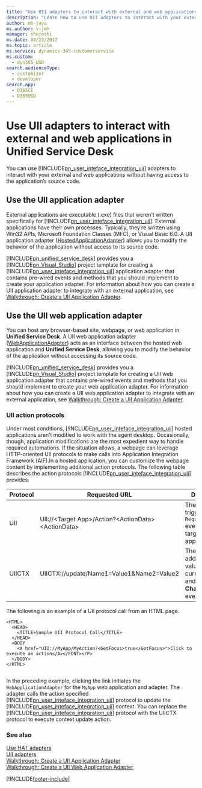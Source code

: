 ```yaml
---
title: "Use UII adapters to interact with external and web applications in Unified Service Desk | MicrosoftDocs"
description: "Learn how to use UII adapters to interact with your external and web applications without having access to the application’s source code in Unified Service Desk."
author: mh-jaya
ms.author: v-jmh
manager: shujoshi
ms.date: 08/23/2017
ms.topic: article
ms.service: dynamics-365-customerservice
ms.custom: 
  - dyn365-USD
search.audienceType: 
  - customizer
  - developer
search.app: 
  - D365CE
  - D365USD
---
```

# Use UII adapters to interact with external and web applications in Unified Service Desk
You can use [!INCLUDE[pn_user_inteface_integration_uii](../includes/pn-user-interface-integration-uii.md)] adapters to interact with your external and web applications without having access to the application’s source code.  
  
<a name="AppAdapter"></a>   
## Use the UII application adapter  
 External applications are executable (.exe) files that weren’t written specifically for [!INCLUDE[pn_user_inteface_integration_uii](../includes/pn-user-interface-integration-uii.md)]. External applications have their own processes. Typically, they’re written using Win32 APIs, Microsoft Foundation Classes (MFC), or Visual Basic 6.0. A UII application adapter ([HostedApplicationAdapter](/dotnet/api/microsoft.uii.csr.hostedapplicationadapter)) allows you to modify the behavior of the application without access to its source code.  
  
 [!INCLUDE[pn_unified_service_desk](../includes/pn-unified-service-desk.md)] provides you a [!INCLUDE[pn_Visual_Studio](../includes/pn-visual-studio.md)] project template for creating a [!INCLUDE[pn_user_inteface_integration_uii](../includes/pn-user-interface-integration-uii.md)] application adapter that contains pre-wired events and methods that you should implement to create your application adapter. For information about how you can create a UII application adapter to integrate with an external application, see [Walkthrough: Create a UII Application Adapter](../unified-service-desk/walkthrough-create-uii-application-adapter.md).  
  
<a name="WebAppAdapter"></a>   
## Use the UII web application adapter  
 You can host any browser-based site, webpage, or web application in **Unified Service Desk**. A UII web application adapter ([WebApplicationAdapter](/dotnet/api/microsoft.uii.csr.webapplicationadapter)) acts as an interface between the hosted web application and **Unified Service Desk**, allowing you to modify the behavior of the application without accessing its source code.  
  
 [!INCLUDE[pn_unified_service_desk](../includes/pn-unified-service-desk.md)] provides you a [!INCLUDE[pn_Visual_Studio](../includes/pn-visual-studio.md)] project template for creating a UII web application adapter that contains pre-wired events and methods that you should implement to create your web application adapter. For information about how you can create a UII web application adapter to integrate with an external application, see [Walkthrough: Create a UII Application Adapter](../unified-service-desk/walkthrough-create-uii-application-adapter.md).  
  
### UII action protocols  
 Under most conditions, [!INCLUDE[pn_user_inteface_integration_uii](../includes/pn-user-interface-integration-uii.md)] hosted applications aren’t modified to work with the agent desktop. Occasionally, though, application modifications are the most expedient way to handle required automations. If the situation allows, a webpage can leverage HTTP-oriented UII protocols to make calls into Application Integration Framework (AIF).In a hosted application, you can customize the webpage content by implementing additional action protocols. The following table describes the action protocols [!INCLUDE[pn_user_inteface_integration_uii](../includes/pn-user-interface-integration-uii.md)] provides.  
  
|Protocol|Requested URL|Description|  
|--------------|-------------------|-----------------|  
|UII|UII://\<Target App>/Action?\<ActionData>\<ActionData>|The protocol triggers a `RequestAction` event to the target web application.|  
|UIICTX|UIICTX://update/Name1=Value1&Name2=Value2|The protocol adds a name-value pair to the current context and triggers a **ChangeContext** event.|  
  
 The following is an example of a UII protocol call from an HTML page.  
  
```  
<HTML>  
  <HEAD>  
    <TITLE>Sample UII Protocol Call</TITLE>  
  </HEAD>  
  <BODY  
    <A href="UII://MyApp/MyAction?<GetFocus>true</GetFocus>">Click to execute an action</A></FONT></P>  
  </BODY>  
</HTML>  
  
```  
  
 In the preceding example, clicking the link initiates the `WebApplicationAdapter` for the `MyApp` web application and adapter. The adapter calls the action specified [!INCLUDE[pn_user_inteface_integration_uii](../includes/pn-user-interface-integration-uii.md)] protocol to update the [!INCLUDE[pn_user_inteface_integration_uii](../includes/pn-user-interface-integration-uii.md)] context. You can replace the [!INCLUDE[pn_user_inteface_integration_uii](../includes/pn-user-interface-integration-uii.md)] protocol with the UIICTX protocol to execute context update action.  
  
### See also  
 [Use HAT adapters](../unified-service-desk/use-uii-automation-adapter-interact-external-web-applications.md)   
 [UII adapters](../unified-service-desk/uii-adapters.md)   
 [Walkthrough: Create a UII Application Adapter](../unified-service-desk/walkthrough-create-uii-application-adapter.md)   
 [Walkthrough: Create a UII Web Application Adapter](../unified-service-desk/walkthrough-create-uii-web-application-adapter.md)


[!INCLUDE[footer-include](../includes/footer-banner.md)]
